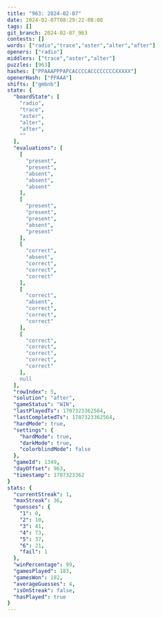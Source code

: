 ```yaml
---
title: "963: 2024-02-07"
date: 2024-02-07T08:29:22-08:00
tags: []
git_branch: 2024-02-07_963
contests: []
words: ["radio","trace","aster","alter","after"]
openers: ["radio"]
middlers: ["trace","aster","alter"]
puzzles: [963]
hashes: ["PPAAAPPPAPCACCCCACCCCCCCCXXXXX"]
openerHash: ["PPAAA"]
shifts: ["gmbnb"]
state: {
  "boardState": [
    "radio",
    "trace",
    "aster",
    "alter",
    "after",
    ""
  ],
  "evaluations": [
    [
      "present",
      "present",
      "absent",
      "absent",
      "absent"
    ],
    [
      "present",
      "present",
      "present",
      "absent",
      "present"
    ],
    [
      "correct",
      "absent",
      "correct",
      "correct",
      "correct"
    ],
    [
      "correct",
      "absent",
      "correct",
      "correct",
      "correct"
    ],
    [
      "correct",
      "correct",
      "correct",
      "correct",
      "correct"
    ],
    null
  ],
  "rowIndex": 5,
  "solution": "after",
  "gameStatus": "WIN",
  "lastPlayedTs": 1707323362564,
  "lastCompletedTs": 1707323362564,
  "hardMode": true,
  "settings": {
    "hardMode": true,
    "darkMode": true,
    "colorblindMode": false
  },
  "gameId": 1349,
  "dayOffset": 963,
  "timestamp": 1707323362
}
stats: {
  "currentStreak": 1,
  "maxStreak": 36,
  "guesses": {
    "1": 0,
    "2": 10,
    "3": 41,
    "4": 73,
    "5": 37,
    "6": 21,
    "fail": 1
  },
  "winPercentage": 99,
  "gamesPlayed": 183,
  "gamesWon": 182,
  "averageGuesses": 4,
  "isOnStreak": false,
  "hasPlayed": true
}
---
```

<!-- more -->
